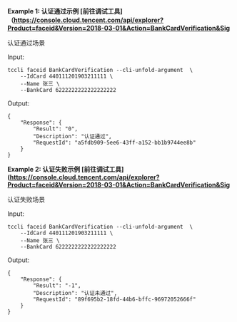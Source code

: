 **Example 1: 认证通过示例 [前往调试工具]（https://console.cloud.tencent.com/api/explorer?Product=faceid&Version=2018-03-01&Action=BankCardVerification&Sig**

认证通过场景

Input: 

```
tccli faceid BankCardVerification --cli-unfold-argument  \
    --IdCard 440111201903211111 \
    --Name 张三 \
    --BankCard 6222222222222222222
```

Output: 
```
{
    "Response": {
        "Result": "0",
        "Description": "认证通过",
        "RequestId": "a5fdb909-5ee6-43ff-a152-bb1b9744ee8b"
    }
}
```

**Example 2: 认证失败示例 [前往调试工具](https://console.cloud.tencent.com/api/explorer?Product=faceid&Version=2018-03-01&Action=BankCardVerification&Sig**

认证失败场景

Input: 

```
tccli faceid BankCardVerification --cli-unfold-argument  \
    --IdCard 440111201903211111 \
    --Name 张三 \
    --BankCard 6222222222222222222
```

Output: 
```
{
    "Response": {
        "Result": "-1",
        "Description": "认证未通过",
        "RequestId": "89f695b2-18fd-44b6-bffc-96972052666f"
    }
}
```


